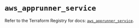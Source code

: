 # `aws_apprunner_service`

Refer to the Terraform Registry for docs: [`aws_apprunner_service`](https://registry.terraform.io/providers/hashicorp/aws/5.76.0/docs/resources/apprunner_service).
